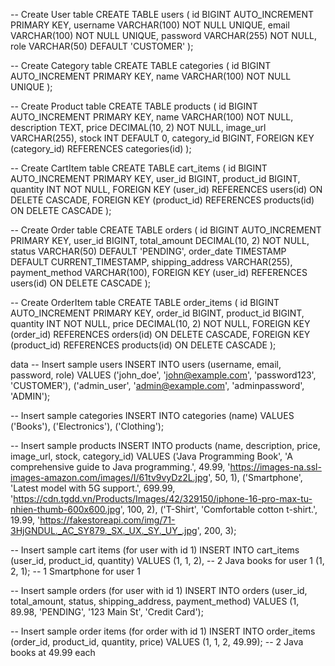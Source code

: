 -- Create User table
CREATE TABLE users (
    id BIGINT AUTO_INCREMENT PRIMARY KEY,
    username VARCHAR(100) NOT NULL UNIQUE,
    email VARCHAR(100) NOT NULL UNIQUE,
    password VARCHAR(255) NOT NULL,
    role VARCHAR(50) DEFAULT 'CUSTOMER'
);

-- Create Category table
CREATE TABLE categories (
    id BIGINT AUTO_INCREMENT PRIMARY KEY,
    name VARCHAR(100) NOT NULL UNIQUE
);

-- Create Product table
CREATE TABLE products (
    id BIGINT AUTO_INCREMENT PRIMARY KEY,
    name VARCHAR(100) NOT NULL,
    description TEXT,
    price DECIMAL(10, 2) NOT NULL,
    image_url VARCHAR(255),
    stock INT DEFAULT 0,
    category_id BIGINT,
    FOREIGN KEY (category_id) REFERENCES categories(id)
);

-- Create CartItem table
CREATE TABLE cart_items (
    id BIGINT AUTO_INCREMENT PRIMARY KEY,
    user_id BIGINT,
    product_id BIGINT,
    quantity INT NOT NULL,
    FOREIGN KEY (user_id) REFERENCES users(id) ON DELETE CASCADE,
    FOREIGN KEY (product_id) REFERENCES products(id) ON DELETE CASCADE
);

-- Create Order table
CREATE TABLE orders (
    id BIGINT AUTO_INCREMENT PRIMARY KEY,
    user_id BIGINT,
    total_amount DECIMAL(10, 2) NOT NULL,
    status VARCHAR(50) DEFAULT 'PENDING',
    order_date TIMESTAMP DEFAULT CURRENT_TIMESTAMP,
    shipping_address VARCHAR(255),
    payment_method VARCHAR(100),
    FOREIGN KEY (user_id) REFERENCES users(id) ON DELETE CASCADE
);

-- Create OrderItem table
CREATE TABLE order_items (
    id BIGINT AUTO_INCREMENT PRIMARY KEY,
    order_id BIGINT,
    product_id BIGINT,
    quantity INT NOT NULL,
    price DECIMAL(10, 2) NOT NULL,
    FOREIGN KEY (order_id) REFERENCES orders(id) ON DELETE CASCADE,
    FOREIGN KEY (product_id) REFERENCES products(id) ON DELETE CASCADE
);

data
-- Insert sample users
INSERT INTO users (username, email, password, role) VALUES
('john_doe', 'john@example.com', 'password123', 'CUSTOMER'),
('admin_user', 'admin@example.com', 'adminpassword', 'ADMIN');

-- Insert sample categories
INSERT INTO categories (name) VALUES
('Books'),
('Electronics'),
('Clothing');

-- Insert sample products
INSERT INTO products (name, description, price, image_url, stock, category_id) VALUES
('Java Programming Book', 'A comprehensive guide to Java programming.', 49.99, 'https://images-na.ssl-images-amazon.com/images/I/61tv9vyDz2L.jpg', 50, 1),
('Smartphone', 'Latest model with 5G support.', 699.99, 'https://cdn.tgdd.vn/Products/Images/42/329150/iphone-16-pro-max-tu-nhien-thumb-600x600.jpg', 100, 2),
('T-Shirt', 'Comfortable cotton t-shirt.', 19.99, 'https://fakestoreapi.com/img/71-3HjGNDUL._AC_SY879._SX._UX._SY._UY_.jpg', 200, 3);

-- Insert sample cart items (for user with id 1)
INSERT INTO cart_items (user_id, product_id, quantity) VALUES
(1, 1, 2), -- 2 Java books for user 1
(1, 2, 1); -- 1 Smartphone for user 1

-- Insert sample orders (for user with id 1)
INSERT INTO orders (user_id, total_amount, status, shipping_address, payment_method) VALUES
(1, 89.98, 'PENDING', '123 Main St', 'Credit Card');

-- Insert sample order items (for order with id 1)
INSERT INTO order_items (order_id, product_id, quantity, price) VALUES
(1, 1, 2, 49.99); -- 2 Java books at 49.99 each
